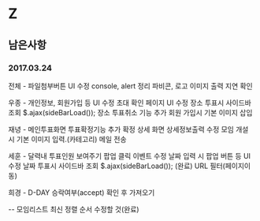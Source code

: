 # Z
## 남은사항
### 2017.03.24

전체 - 파일첨부버튼 UI 수정
       console, alert 정리
       파비콘, 로고
       이미지 출력 지연 확인

우종 - 개인정보, 회원가입 등 UI 수정
       초대 확인 페이지 UI 수정
       장소 투표시 사이드바 조회 $.ajax(sideBarLoad());
       장소 투표취소 기능 추가
       회원 가입시 기본 이미지 삽입
       
재녕 - 메인투표화면 투표확정기능 추가
       확정 상세 화면 상세정보출력 수정
       모임 개설 시 기본 이미지 입력.(카테고리)
       메일 전송
       
세훈 - 달력내 투표인원 보여주기 팝업 클릭 이벤트 수정
       날짜 입력 시 팝업 버튼 등 UI 수정
       날짜 투표시 사이드바 조회 $.ajax(sideBarLoad()); (완료)
       URL 필터(페이지이동)
       
희경 -  D-DAY 승락여부(accept) 확인 후 가져오기

-- 모임리스트 최신 정렬 순서 수정할 것(완료)
